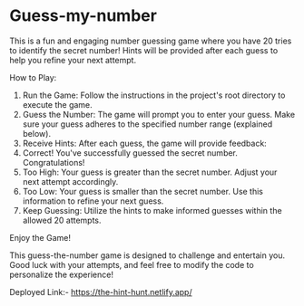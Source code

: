 # Guess-my-number
This is a fun and engaging number guessing game where you have 20 tries to identify the secret number! Hints will be provided after each guess to help you refine your next attempt.

How to Play:

1. Run the Game: Follow the instructions in the project's root directory to execute the game.
2. Guess the Number: The game will prompt you to enter your guess. Make sure your guess adheres to the specified number range (explained below).
3. Receive Hints: After each guess, the game will provide feedback:
4. Correct! You've successfully guessed the secret number. Congratulations!
5. Too High: Your guess is greater than the secret number. Adjust your next attempt accordingly.
6. Too Low: Your guess is smaller than the secret number. Use this information to refine your next guess.
7. Keep Guessing: Utilize the hints to make informed guesses within the allowed 20 attempts.

Enjoy the Game!

This guess-the-number game is designed to challenge and entertain you. Good luck with your attempts, and feel free to modify the code to personalize the experience!

Deployed Link:- https://the-hint-hunt.netlify.app/
